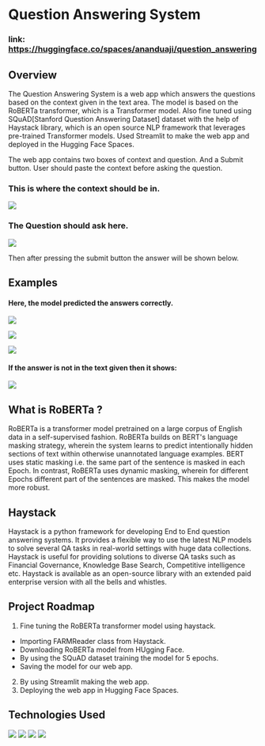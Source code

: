 # Question Answering System
### link: https://huggingface.co/spaces/ananduaji/question_answering

## Overview
The Question Answering System is a web app which answers the questions based on the context given in the text area. The model is based on the RoBERTa transformer, which is a Transformer model. Also fine tuned using SQuAD[Stanford Question Answering Dataset] dataset with the help of Haystack library, which is an open source NLP framework that leverages pre-trained Transformer models. Used Streamlit to make the web app and deployed in the Hugging Face Spaces.

The web app contains two boxes of context and question. And a Submit button. User should paste the context before asking the question.

### This is where the context should be in.
![](https://user-images.githubusercontent.com/90780162/203083779-b2c41c60-d488-47ce-afe9-8eb9facae9bf.png)

### The Question should ask here.
![](https://user-images.githubusercontent.com/90780162/203083759-6f929ad6-f53b-48ba-9935-8bb669e3f623.png)

Then after pressing the submit button the answer will be shown below.

## Examples
#### Here, the model predicted the answers correctly.
![](https://user-images.githubusercontent.com/90780162/203084302-aff316d4-f8a7-4bc6-a998-9a82bb466eea.png)

![](https://user-images.githubusercontent.com/90780162/203084297-8ba867bb-3bec-445d-8824-ea0edd385431.png)

![](https://user-images.githubusercontent.com/90780162/203084288-67d9f676-778b-41f9-b784-c261ff74ef51.png)

#### If the answer is not in the text given then it shows:
![](https://user-images.githubusercontent.com/90780162/203087941-347137e2-d022-49ac-83c9-68ba4f21be80.png)

## What is RoBERTa ?
RoBERTa is a transformer model pretrained on a large corpus of English data in a self-supervised fashion. RoBERTa builds on BERT's language masking strategy, wherein the system learns to predict intentionally hidden sections of text within otherwise unannotated language examples. BERT uses static masking i.e. the same part of the sentence is masked in each Epoch. In contrast, RoBERTa uses dynamic masking, wherein for different Epochs different part of the sentences are masked. This makes the model more robust.

## Haystack
Haystack is a python framework for developing End to End question answering systems. It provides a flexible way to use the latest NLP models to solve several QA tasks in real-world settings with huge data collections. Haystack is useful for providing solutions to diverse QA tasks such as Financial Governance, Knowledge Base Search, Competitive intelligence etc. Haystack is available as an open-source library with an extended paid enterprise version with all the bells and whistles. 


## Project Roadmap
1. Fine tuning the RoBERTa transformer model using haystack.
  * Importing FARMReader class from Haystack.
  * Downloading RoBERTa model from HUgging Face.
  * By using the SQuAD dataset training the model for 5 epochs.
  * Saving the model for our web app.
2. By using Streamlit making the web app.
3. Deploying the web app in Hugging Face Spaces.


 ## Technologies Used
 ![](https://user-images.githubusercontent.com/90780162/203093353-662fc4a1-9b4c-47e9-ba5b-f5504e77addd.png)
 ![](https://user-images.githubusercontent.com/90780162/203093344-4234de9c-cea5-4402-a774-79ff955e8446.png)
 ![](https://user-images.githubusercontent.com/90780162/203093359-ec923e1f-fcbe-4678-b463-e545e4c34011.png)
 ![](https://user-images.githubusercontent.com/90780162/203093349-2e50463c-2b28-44f7-af33-dc9c5796211b.jpeg)
 


